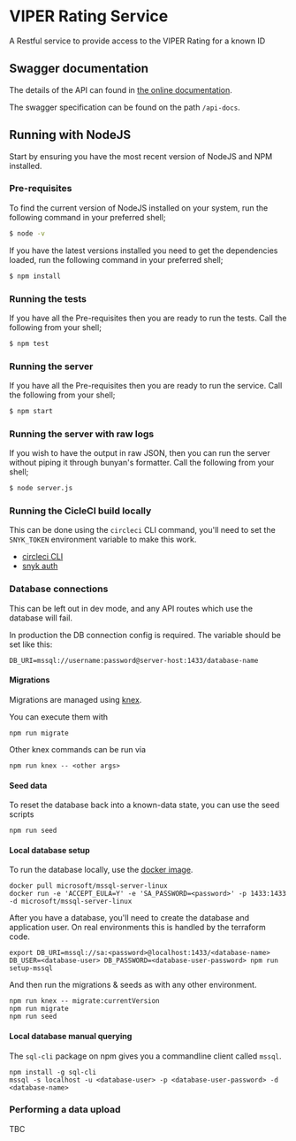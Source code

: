 # VIPER Rating Service
A Restful service to provide access to the VIPER Rating for a known ID

## Swagger documentation
The details of the API  can found in [the online documentation](https://noms-digital-studio.github.io/viper-service/).

The swagger specification can be found on the path ```/api-docs```.

## Running with NodeJS
Start by ensuring you have the most recent version of NodeJS and NPM installed.

### Pre-requisites
To find the current version of NodeJS installed on your system, run the following command in your preferred shell;

```bash
$ node -v
```

If you have the latest versions installed you need to get the dependencies loaded, run the following command in your preferred shell;

```bash
$ npm install
```

### Running the tests
If you have all the Pre-requisites then you are ready to run the tests. Call the following from your shell;

```bash
$ npm test
```

### Running the server
If you have all the Pre-requisites then you are ready to run the service. Call the following from your shell;

```bash
$ npm start
```

### Running the server with raw logs
If you wish to have the output in raw JSON, then you can run the server without piping it through bunyan's formatter. Call the following from your shell;

```bash
$ node server.js
```

### Running the CicleCI build locally
This can be done using the `circleci` CLI command, you'll need to set the `SNYK_TOKEN` environment variable to make this work.

 * [circleci CLI](https://circleci.com/docs/2.0/local-jobs/)
 * [snyk auth](https://snyk.io/docs/using-snyk#authentication)

### Database connections

This can be left out in dev mode, and any API routes which use the database will fail.

In production the DB connection config is required. The variable should be set like this:

```
DB_URI=mssql://username:password@server-host:1433/database-name
```

#### Migrations

Migrations are managed using [knex](http://knexjs.org/#Migrations-CLI).

You can execute them with
```
npm run migrate
```

Other knex commands can be run via
```
npm run knex -- <other args>
```

#### Seed data

To reset the database back into a known-data state, you can use the seed scripts

```
npm run seed
```

#### Local database setup

To run the database locally, use the [docker image](https://hub.docker.com/r/microsoft/mssql-server-linux/).
```
docker pull microsoft/mssql-server-linux
docker run -e 'ACCEPT_EULA=Y' -e 'SA_PASSWORD=<password>' -p 1433:1433 -d microsoft/mssql-server-linux
```

After you have a database, you'll need to create the database and application user. On real environments this is handled by the terraform code.
```
export DB_URI=mssql://sa:<password>@localhost:1433/<database-name>
DB_USER=<database-user> DB_PASSWORD=<database-user-password> npm run setup-mssql
```

And then run the migrations & seeds as with any other environment.
```
npm run knex -- migrate:currentVersion
npm run migrate
npm run seed
```

#### Local database manual querying

The `sql-cli` package on npm gives you a commandline client called `mssql`.

```
npm install -g sql-cli
mssql -s localhost -u <database-user> -p <database-user-password> -d <database-name>
```

### Performing a data upload

TBC
